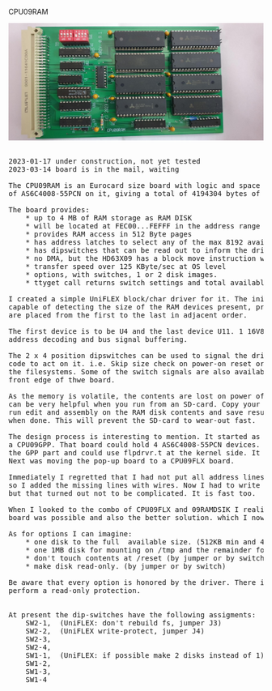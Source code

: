 CPU09RAM

![CPU09RAM board](./20230602_205819a.jpg)
<pre>

2023-01-17 under construction, not yet tested
2023-03-14 board is in the mail, waiting

The CPU09RAM is an Eurocard size board with logic and space for up to 8 pieces 
of AS6C4008-55PCN on it, giving a total of 4194304 bytes of volatile storage.

The board provides:
    * up to 4 MB of RAM storage as RAM DISK
    * will be located at FEC00...FEFFF in the address range
    * provides RAM access in 512 Byte pages
    * has address latches to select any of the max 8192 available pages
    * has dipswitches that can be read out to inform the driver
    * no DMA, but the HD63X09 has a block move instruction which is very efficient
    * transfer speed over 125 KByte/sec at OS level
    * options, with switches, 1 or 2 disk images. 
    * ttyget call returns switch settings and total available memory

I created a simple UniFLEX block/char driver for it. The initialization code is 
capable of detecting the size of the RAM devices present, provided that the devices
are placed from the first to the last in adjacent order.

The first device is to be U4 and the last device U11. 1 16V8 GAL serve as 
address decoding and bus signal buffering.

The 2 x 4 position dipswitches can be used to signal the driver and initialization
code to act on it. i.e. Skip size check on power-on reset or skip re-building
the filesystems. Some of the switch signals are also available as jumpers on the 
front edge of thwe board.

As the memory is volatile, the contents are lost on power off. But the RAM disk
can be very helpful when you run from an SD-card. Copy your work over to the RAM disk,
run edit and assembly on the RAM disk contents and save results back to SD-card 
when done. This will prevent the SD-card to wear-out fast.

The design process is interesting to mention. It started as a pop-up board for
a CPU09GPP. That board could hold 4 AS6C4008-55PCN devices. I wrote some code for 
the GPP part and could use flpdrvr.t at the kernel side. It worked well.
Next was moving the pop-up board to a CPU09FLX board.

Immediately I regretted that I had not put all address lines A0...A9 on CPU09FLX, 
so I added the missing lines with wires. Now I had to write a new block driver for it, 
but that turned out not to be complicated. It is fast too.

When I looked to the combo of CPU09FLX and 09RAMDSIK I realized that a single
board was possible and also the better solution. which I now did. 

As for options I can imagine: 
    * one disk to the full  available size. (512KB min and 4 MB max)
    * one 1MB disk for mounting on /tmp and the remainder for general use
    * don't touch contents at /reset (by jumper or by switch)
    * make disk read-only. (by jumper or by switch)  

Be aware that every option is honored by the driver. There is no way of _hardware_
perform a read-only protection. 


At present the dip-switches have the following assigments:
    SW2-1,  (UniFLEX: don't rebuild fs, jumper J3)
    SW2-2,  (UniFLEX write-protect, jumper J4)
    SW2-3,
    SW2-4,
    SW1-1,  (UniFLEX: if possible make 2 disks instead of 1)
    SW1-2,
    SW1-3,
    SW1-4


</pre>
